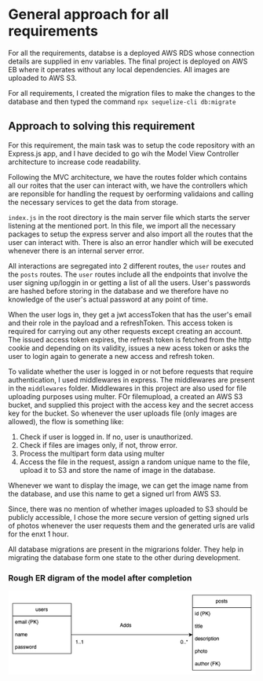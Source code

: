 # General approach for all requirements

For all the requirements, databse is a deployed AWS RDS whose connection details are supplied in env variables. The final project is deployed on AWS EB where it operates without any local dependencies. All images are uploaded to AWS S3.

For all requirements, I created the migration files to make the changes to the database and then typed the command
`npx sequelize-cli db:migrate`

## Approach to solving this requirement

For this requirement, the main task was to setup the code repository with an Express.js app, and I have decided to go wih the Model View Controller architecture to increase code readability.

Following the MVC architecture, we have the routes folder which contains all our roites that the user can interact with, we have the controllers which are reponsible for handling the request by oerforming validaions and calling the necessary services to get the data from storage.

`index.js` in the root directory is the main server file which starts the server listening at the mentioned port.
In this file, we import all the necessary packages to setup the express server and also import all the routes that the user can interact with.
There is also an error handler which will be executed whenever there is an internal server error.

All interactions are segregated into 2 different routes, the `user` routes and the `posts` routes.
The `user` routes include all the endpoints that involve the user signing up/loggin in or getting a list of all the users. User's passwords are hashed before storing in the database and we therefore have no knowledge of the user's actual password at any point of time.

When the user logs in, they get a jwt accessToken that has the user's email and their role in the payload and a refreshToken. This access token is required for carrying out any other requests except creating an account. The issued access token expires, the refresh token is fetched from the http cookie and depending on its validity, issues a new acess token or asks the user to login again to generate a new access and refresh token.

To validate whether the user is logged in or not before requests that require authentication, I used middlewares in express. The middlewares are present in the `middlewares` folder. Middlewares in this project are also used for file uploading purposes using multer. FOr filemupload, a created an AWS S3 bucket, and supplied this project with the access key and the secret access key for the bucket. So whenever the user uploads file (only images are allowed), the flow is something like:

1. Check if user is logged in. If no, user is unauthorized.
2. Check if files are images only, if not, throw error.
3. Process the multipart form data using multer
4. Access the file in the request, assign a random unique name to the file, upload it to S3 and store the name of image in the database.

Whenever we want to display the image, we can get the image name from the database, and use this name to get a signed url from AWS S3.

Since, there was no mention of whether images uploaded to S3 should be publicly accessible, I chose the more secure version of getting signed urls of photos whenever the user requests them and the generated urls are valid for the enxt 1 hour.

All database migrations are present in the migrarions folder. They help in migrating the database form one state to the other during development.

### Rough ER digram of the model after completion

![image](req1.png)
